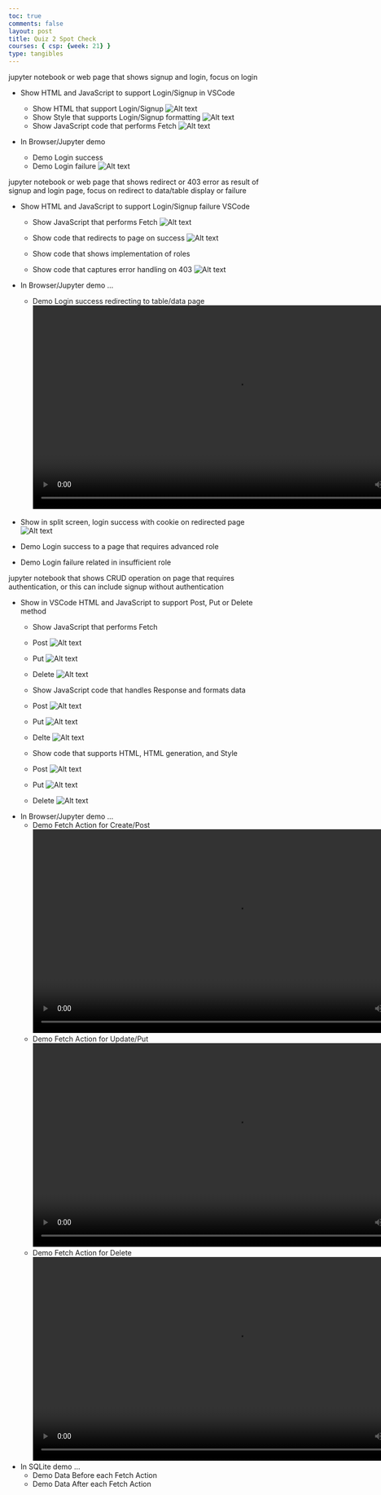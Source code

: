 ```yaml
---
toc: true
comments: false
layout: post
title: Quiz 2 Spot Check
courses: { csp: {week: 21} }
type: tangibles
---
```


jupyter notebook or web page that shows signup and login, focus on login

- Show HTML and JavaScript to support Login/Signup in VSCode
    - Show HTML that support Login/Signup
 ![Alt text](</student/images/Screenshot 2024-02-05 at 6.58.29 PM.png>)   
    - Show Style that supports Login/Signup formatting
   ![Alt text](</student/images/Screenshot 2024-02-05 at 7.01.12 PM.png>) 
    - Show JavaScript code that performs Fetch
    ![Alt text](</student/images/Screenshot 2024-02-05 at 7.03.39 PM.png>)
    
- In Browser/Jupyter demo 
    - Demo Login success
    - Demo Login failure
    ![Alt text](</student/images/Screenshot 2024-02-05 at 7.05.00 PM.png>)

    

jupyter notebook or web page that shows redirect or 403 error as result of signup and login page, focus on redirect to data/table display or failure

- Show HTML and JavaScript to support Login/Signup failure VSCode
    - Show JavaScript that performs Fetch
    ![Alt text](</student/images/Screenshot 2024-02-05 at 7.03.39 PM.png>)
   
    - Show code that redirects to page on success
    ![Alt text](</student/images/Screenshot 2024-02-05 at 7.09.17 PM.png>)
    
    - Show code that shows implementation of roles

    - Show code that captures error handling on 403
    ![Alt text](</student/images/Screenshot 2024-02-05 at 7.23.01 PM.png>)
- In Browser/Jupyter demo …
    - Demo Login success redirecting to table/data page
<video height="400" src="/student/Videos/Screen%20Recording%202024-02-05%20at%208.01.49%E2%80%AFPM.mp4" controls title="Title"></video>

- Show in split screen, login success with cookie on redirected page
![Alt text](</student/images/Screenshot 2024-02-05 at 8.08.33 PM.png>)
    
- Demo Login success to a page that requires advanced role


- Demo Login failure related in insufficient role

jupyter notebook that shows CRUD operation on page that requires authentication, or this can include signup without authentication

- Show in VSCode HTML and JavaScript to support Post, Put or Delete method
    - Show JavaScript that performs Fetch
    - Post
    ![Alt text](</student/images/Screenshot 2024-02-05 at 6.13.06 PM.png>)
    - Put
    ![Alt text](</student/images/Screenshot 2024-02-05 at 6.13.51 PM.png>)
    - Delete
    ![Alt text](</student/images/Screenshot 2024-02-05 at 6.14.36 PM.png>)

    - Show JavaScript code that handles Response and formats data
    - Post
    ![Alt text](</student/images/Screenshot 2024-02-05 at 6.16.53 PM.png>)
    - Put
    ![Alt text](</student/images/Screenshot 2024-02-05 at 6.17.52 PM.png>)
    - Delte
    ![Alt text](</student/images/Screenshot 2024-02-05 at 6.18.33 PM.png>)
    - Show code that supports HTML, HTML generation, and Style
    - Post
    ![Alt text](</student/images/Screenshot 2024-02-05 at 7.07.27 PM.png>)
    - Put
    ![Alt text](</student/images/Screenshot 2024-02-05 at 7.08.07 PM.png>)
    - Delete
    ![Alt text](</student/images/Screenshot 2024-02-05 at 7.08.49 PM.png>)
- In Browser/Jupyter demo …
    - Demo Fetch Action for Create/Post
    <video height="400" src="/student/Videos/Screen%20Recording%202024-02-05%20at%208.57.18%E2%80%AFPM.mp4" controls title="Title"></video>
    - Demo Fetch Action for Update/Put
    <video height="400" src="/student/Videos/Screen%20Recording%202024-02-05%20at%209.03.42%E2%80%AFPM.mp4" controls title="Title"></video>
    - Demo Fetch Action for Delete
    <video height="400" src="/student/Videos/Screen%20Recording%202024-02-05%20at%209.07.31%E2%80%AFPM.mp4" controls title="Title"></video>
- In SQLite demo …
    - Demo Data Before each Fetch Action
    - Demo Data After each Fetch Action